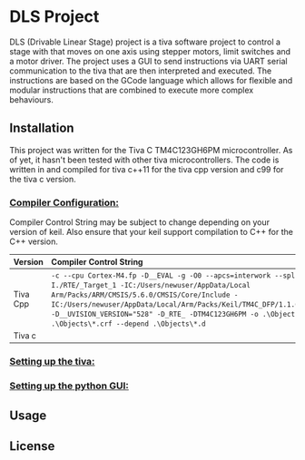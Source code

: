 # DLS Project
DLS (Drivable Linear Stage) project is a tiva software project to control a stage with that moves on one axis using stepper motors, limit switches and a motor driver. The project uses a GUI to send instructions via UART serial communication to the tiva that are then interpreted and executed. The instructions are based on the GCode language which allows for flexible and modular instructions that are combined to execute more complex behaviours.



## Installation

This project was written for the Tiva C TM4C123GH6PM microcontroller. As of yet, it hasn't been tested with other tiva microcontrollers. The code is written in and compiled for tiva c++11 for the tiva cpp version and c99 for the tiva c version.

### <u>Compiler Configuration:</u>
Compiler Control String may be subject to change depending on your version of keil. 
Also ensure that your keil support compilation to C++ for the C++ version.

| Version | Compiler Control String | Screenshot |
| :--- | :--- | :--- |
| Tiva Cpp | `-c --cpu Cortex-M4.fp -D__EVAL -g -O0 --apcs=interwork --split_sections --cpp11-I./RTE/_Target_1 -IC:/Users/newuser/AppData/Local Arm/Packs/ARM/CMSIS/5.6.0/CMSIS/Core/Include -IC:/Users/newuser/AppData/Local/Arm/Packs/Keil/TM4C_DFP/1.1.0/Device/Include/TM4C123 -D__UVISION_VERSION="528" -D_RTE_ -DTM4C123GH6PM -o .\Objects\*.o --omf_browse .\Objects\*.crf --depend .\Objects\*.d` | ![C++11 Compiler Options](Screenshots/C++11CompilerSetup.jpg)
| Tiva c | | |

### <u>Setting up the tiva:</u>


### <u>Setting up the python GUI:</u>

## Usage



## License



